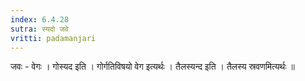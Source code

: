 ```yaml
---
index: 6.4.28
sutra: स्यदो जवे
vritti: padamanjari
---
```


  जवः - वेगः ।  गोस्यद इति । गोर्गतिविषयो वेग इत्यर्थः । तैलस्यन्द इति । तैलस्य स्रवणमित्यर्थः ॥